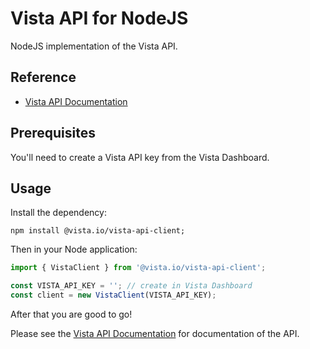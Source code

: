 
# Vista API for NodeJS

NodeJS implementation of the Vista API.

## Reference

- [Vista API Documentation](https://docs.govista.io/api/)

## Prerequisites

You'll need to create a Vista API key from the Vista Dashboard.

## Usage

Install the dependency:

```
npm install @vista.io/vista-api-client;
```

Then in your Node application:

```js
import { VistaClient } from '@vista.io/vista-api-client';

const VISTA_API_KEY = ''; // create in Vista Dashboard
const client = new VistaClient(VISTA_API_KEY);
```

After that you are good to go!

Please see the [Vista API Documentation](https://docs.govista.io/api/) for documentation of the API.
